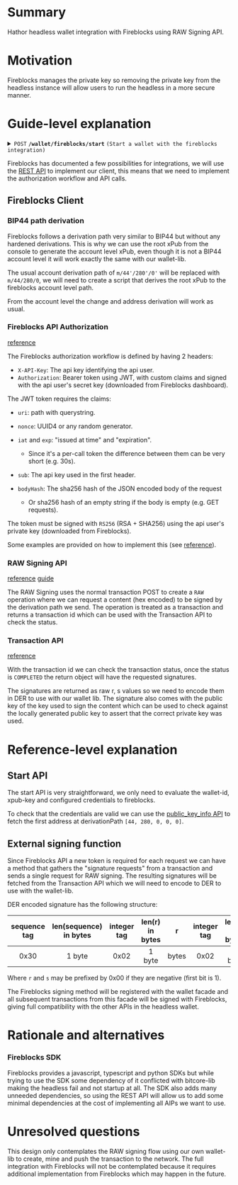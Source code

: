 # Summary
[summary]: #summary

Hathor headless wallet integration with Fireblocks using RAW Signing API.

# Motivation
[motivation]: #motivation

Fireblocks manages the private key so removing the private key from the headless instance will allow users to run the headless in a more secure manner.

# Guide-level explanation
[guide-level-explanation]: #guide-level-explanation

<details>

 <summary><code>POST</code> <code><b>/wallet/fireblocks/start</b></code> <code>(Start a wallet with the fireblocks integration)</code></summary>

This API will use the wallet's `setExternalTxSigningMethod` to register a method that will start a client for fireblocks and use Fireblock's RAW signing API to sign the transaction.

##### Parameters

> | name | type | data type | description | location |
> | --- | --- | --- | --- | --- |
> | xpub-id | required | string | The id of the xpub in the config | body | 
> | wallet-id | required | string | create a wallet with this id | body |
> | raw | required | boolean | use RAW signing | body |

##### Responses

> | http code | content-type | response |
> | --- | --- | --- |
> | `200` | `application/json` | `{"success":true}` |
> | `400` | `application/json` | `{"success": false, "message":"Bad Request"}` |

##### Example cURL

> ```javascript
>  curl -X POST -H "Content-Type: application/json" --data '{"xpub-id": "cafe", "wallet-id": "cafe", "raw": true}' 'http://localhost:8000/fireblocks/start'
> ```

</details>

Fireblocks has documented a few possibilities for integrations, we will use the [REST API](https://developers.fireblocks.com/docs/rest-api-guide) to implement our client, this means that we need to implement the authorization workflow and API calls.

## Fireblocks Client

### BIP44 path derivation

Fireblocks follows a derivation path very similar to BIP44 but without any hardened derivations.
This is why we can use the root xPub from the console to generate the account level xPub, even though it is not a BIP44 account level it will work exactly the same with our wallet-lib.

The usual account derivation path of `m/44'/280'/0'` will be replaced with `m/44/280/0`, we will need to create a script that derives the root xPub to the fireblocks account level path.

From the account level the change and address derivation will work as usual.

### Fireblocks API Authorization

[reference](https://developers.fireblocks.com/reference/signing-a-request-jwt-structure)

The Fireblocks authorization workflow is defined by having 2 headers:
- `X-API-Key`: The api key identifying the api user.
- `Authorization`: Bearer token using JWT, with custom claims and signed with the api user's secret key (downloaded from Fireblocks dashboard).

The JWT token requires the claims:
- `uri`: path with querystring.
- `nonce`: UUID4 or any random generator.
- `iat` and `exp`: "issued at time" and "expiration".
	- Since it's a per-call token the difference between them can be very short (e.g. 30s).

- `sub`: The api key used in the first header.
- `bodyHash`: The sha256 hash of the JSON encoded body of the request
	- Or sha256 hash of an empty string if the body is empty (e.g. GET requests).

The token must be signed with `RS256` (RSA + SHA256) using the api user's private key (downloaded from Fireblocks).

Some examples are provided on how to implement this (see [reference](https://github.com/fireblocks/developers-hub/tree/main/authentication_examples)).

### RAW Signing API

[reference](https://developers.fireblocks.com/reference/post_transactions)
[guide](https://developers.fireblocks.com/docs/raw-message-signing-overview)

The RAW Signing uses the normal transaction POST to create a `RAW` operation where we can request a content (hex encoded) to be signed by the derivation path we send.
The operation is treated as a transaction and returns a transaction id which can be used with the Transaction API to check the status.

### Transaction API

[reference](https://developers.fireblocks.com/reference/get_transactions-txid)

With the transaction id we can check the transaction status, once the status is `COMPLETED` the return object will have the requested signatures.

The signatures are returned as raw r, s values so we need to encode them in DER to use with our wallet lib.
The signature also comes with the public key of the key used to sign the content which can be used to check against the locally generated public key to assert that the correct private key was used.

# Reference-level explanation
[reference-level-explanation]: #reference-level-explanation

## Start API

The start API is very straightforward, we only need to evaluate the wallet-id, xpub-key and configured credentials to fireblocks.

To check that the credentials are valid we can use the [public_key_info API](https://developers.fireblocks.com/reference/get_vault-public-key-info) to fetch the first address at derivationPath `[44, 280, 0, 0, 0]`.

## External signing function

Since Fireblocks API a new token is required for each request we can have a method that gathers the "signature requests" from a transaction and sends a single request for RAW signing.
The resulting signatures will be fetched from the Transaction API which we will need to encode to DER to use with the wallet-lib.


DER encoded signature has the following structure:

| sequence tag | len(sequence) in bytes | integer tag | len(r) in bytes |   r   | integer tag | len(s) in bytes |   s   |
| :----------: | :--------------------: | :---------: | :-------------: | :---: | :---------: | :-------------: | :---: |
|     0x30     |         1 byte         |    0x02     |     1 byte      | bytes |    0x02     |     1 byte      | bytes |

Where `r` and `s` may be prefixed by 0x00 if they are negative (first bit is 1).

The Fireblocks signing method will be registered with the wallet facade and all subsequent transactions from this facade will be signed with Fireblocks, giving full compatibility with the other APIs in the headless wallet.

# Rationale and alternatives
[rationale-and-alternatives]: #rationale-and-alternatives

### Fireblocks SDK

Fireblocks provides a javascript, typescript and python SDKs but while trying to use the SDK some dependency of it conflicted with bitcore-lib making the headless fail and not startup at all.
The SDK also adds many unneeded dependencies, so using the REST API will allow us to add some minimal dependencies at the cost of implementing all AIPs we want to use.

# Unresolved questions
[unresolved-questions]: #unresolved-questions

This design only contemplates the RAW signing flow using our own wallet-lib to create, mine and push the transaction to the network.
The full integration with Fireblocks will not be contemplated because it requires additional implementation from Fireblocks which may happen in the future.
